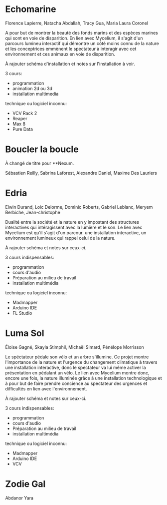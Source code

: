 # Echomarine

Florence Lapierre, Natacha Abdallah, Tracy Gua, Maria Laura Coronel

A pour but de montrer la beauté des fonds marins et des espèces marines qui sont en voie de disparition. En lien avec Mycelium, il s'agit d'un parcours lumineu interactif qui démontre un côté moins connu de la nature et les conceptrices emmènent le spectateur à interagir avec cet environnement et ces animaux en voie de disparition.

À rajouter schéma d'installation et notes sur l'installation à voir.

3 cours:

- programmation
- animation 2d ou 3d
- installation multimedia

technique ou logiciel inconnu:

- VCV Rack 2
- Reaper
- Max 8
- Pure Data


# Boucler la boucle

À changé de titre pour **Nexum.

Sébastien Reilly, Sabrina Laforest, Alexandre Daniel, Maxime Des Lauriers



# Edria

Elwin Durand, Loic Delorme, Dominic Roberts, Gabriel Leblanc, Meryem Berbiche, Jean-christophe

Dualité entre la société et la nature en y impostant des structures interactives qui intéragissent avec la lumière et le son. Le lien avec Mycelium est qu'il s'agit d'un parcour. une installation interactive, un environnement lumineux qui rappel celui de la nature.

À rajouter schéma et notes sur ceux-ci.

3 cours indispensables:
- programmation
- cours d'audio
- Préparation au milieu de travail
- installation multimédia

technique ou logiciel inconnu:
- Madmapper
- Arduino IDE
- FL Studio

# Luma Sol

Éloise Gagné, Skayla Stimphil, Michaël Simard, Pénélope Morrisson

Le spéctateur pédale son vélo et un arbre s'illumine. Ce projet montre l'importance de la nature et l'urgence du changement climatique à travers une installation interactive, donc le spectateur va lui même activer la présentation en pédalant un vélo. Le lien avec Mycelium montre donc, encore une fois, la nature illuminée grâce à une installation technologique et à pour but de faire prendre concience au spectateur des urgences et difficultés en lien avec l'environnement.

À rajouter schéma et notes sur ceux-ci.

3 cours indispensables:
- programmation
- cours d'audio
- Préparation au milieu de travail
- installation multimédia

technique ou logiciel inconnu:
- Madmapper
- Arduino IDE
- VCV

# Zodie Gal

Abdanor Yara

